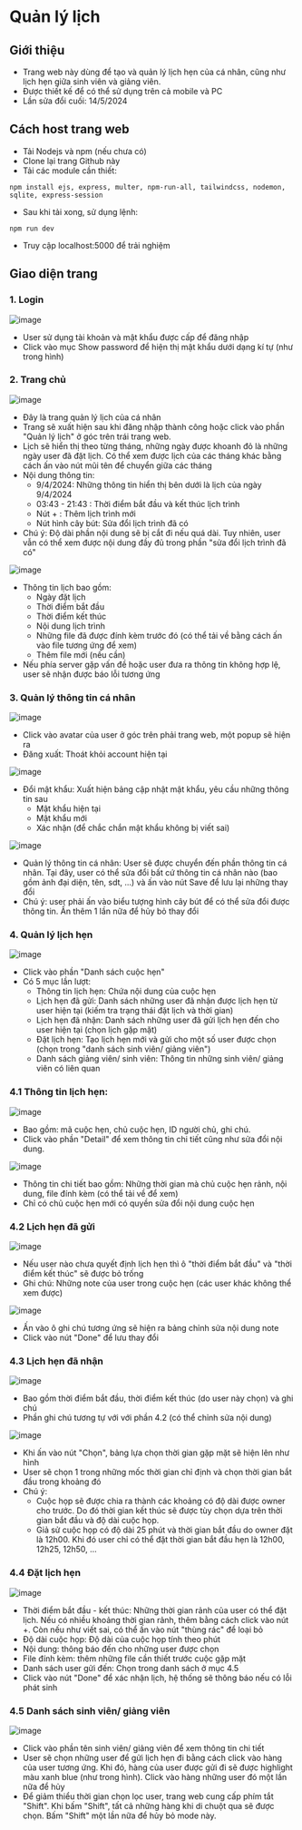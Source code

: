 # Quản lý lịch

## Giới thiệu
- Trang web này dùng để tạo và quản lý lịch hẹn của cá nhân, cũng như lịch hẹn giữa sinh viên và giảng viên.
- Được thiết kế để có thể sử dụng trên cả mobile và PC
- Lần sửa đổi cuối: 14/5/2024

## Cách host trang web
- Tải Nodejs và npm (nếu chưa có)
- Clone lại trang Github này
- Tải các module cần thiết:
```
npm install ejs, express, multer, npm-run-all, tailwindcss, nodemon, sqlite, express-session
```
- Sau khi tải xong, sử dụng lệnh:
```
npm run dev
```
- Truy cập localhost:5000 để trải nghiệm

## Giao diện trang
### 1. Login
![image](https://github.com/gitgud8055/QLL-pj2/assets/151536929/91c38a66-10fd-4837-9d0f-34e296bdf2f6)
- User sử dụng tài khoản và mật khẩu được cấp để đăng nhập
- Click vào mục Show password để hiện thị mật khẩu dưới dạng kí tự (như trong hình)

### 2. Trang chủ
![image](https://github.com/gitgud8055/QLL-pj2/assets/151536929/b50c89fb-27d5-46c6-9e6a-3d6cc328a095)
- Đây là trang quản lý lịch của cá nhân
- Trang sẽ xuất hiện sau khi đăng nhập thành công hoặc click vào phần "Quản lý lịch" ở góc trên trái trang web.
- Lịch sẽ hiển thị theo từng tháng, những ngày được khoanh đỏ là những ngày user đã đặt lịch. Có thể xem được lịch của các tháng khác bằng cách ấn vào nút mũi tên để chuyển giữa các tháng
- Nội dung thông tin:
  - 9/4/2024: Những thông tin hiển thị bên dưới là lịch của ngày 9/4/2024
  - 03:43 - 21:43 : Thời điểm bắt đầu và kết thúc lịch trình
  - Nút + : Thêm lịch trình mới
  - Nút hình cây bút: Sửa đổi lịch trình đã có
- Chú ý: Độ dài phần nội dung sẽ bị cắt đi nếu quá dài. Tuy nhiên, user vẫn có thể xem được nội dung đầy đủ trong phần "sửa đổi lịch trình đã có"
  
![image](https://github.com/gitgud8055/QLL-pj2/assets/151536929/4f058742-d9c8-44c1-a063-53f49d5905fe)
- Thông tin lịch bao gồm:
  - Ngày đặt lịch
  - Thời điểm bắt đầu
  - Thời điểm kết thúc
  - Nội dung lịch trình
  - Những file đã được đính kèm trước đó (có thể tải về bằng cách ấn vào file tương ứng để xem)
  - Thêm file mới (nếu cần)
- Nếu phía server gặp vấn đề hoặc user đưa ra thông tin không hợp lệ, user sẽ nhận được báo lỗi tương ứng

### 3. Quản lý thông tin cá nhân
![image](https://github.com/gitgud8055/QLL-pj2/assets/151536929/1acd4170-f4fd-4460-8266-dd6618828644)
- Click vào avatar của user ở góc trên phải trang web, một popup sẽ hiện ra
- Đăng xuất: Thoát khỏi account hiện tại

![image](https://github.com/gitgud8055/QLL-pj2/assets/151536929/459ad274-8146-4f14-9aac-e8585b49666b)
- Đổi mật khẩu: Xuất hiện bảng cập nhật mật khẩu, yêu cầu những thông tin sau
  - Mật khẩu hiện tại 
  - Mật khẩu mới
  - Xác nhận (để chắc chắn mật khẩu không bị viết sai)
  
![image](https://github.com/gitgud8055/QLL-pj2/assets/151536929/11c41785-9cbf-456c-be35-6e7411257f1b)
- Quản lý thông tin cá nhân: User sẽ được chuyển đến phần thông tin cá nhân. Tại đây, user có thể sửa đổi bất cứ thông tin cá nhân nào (bao gồm ảnh đại diện, tên, sdt, ...) và ấn vào nút Save để lưu lại những thay đổi
- Chú ý: user phải ấn vào biểu tượng hình cây bút để có thể sửa đổi được thông tin. Ấn thêm 1 lần nữa để hủy bỏ thay đổi

### 4. Quản lý lịch hẹn
![image](https://github.com/gitgud8055/QLL-pj2/assets/151536929/333ff4ed-d6c2-450b-9b11-2519474bc209)
- Click vào phần "Danh sách cuộc hẹn"
- Có 5 mục lần lượt:
  - Thông tin lịch hẹn: Chứa nội dung của cuộc hẹn
  - Lịch hẹn đã gửi: Danh sách những user đã nhận được lịch hẹn từ user hiện tại (kiếm tra trạng thái đặt lịch và thời gian)
  - Lịch hẹn đã nhận: Danh sách những user đã gửi lịch hẹn đến cho user hiện tại (chọn lịch gặp mặt)
  - Đặt lịch hẹn: Tạo lịch hẹn mới và gửi cho một số user được chọn (chọn trong "danh sách sinh viên/ giảng viên")
  - Danh sách giảng viên/ sinh viên: Thông tin những sinh viên/ giảng viên có liên quan
### 4.1 Thông tin lịch hẹn:
![image](https://github.com/gitgud8055/QLL-pj2/assets/151536929/4847b941-b5fd-4c0d-aa63-ed323c442285)
- Bao gồm: mã cuộc hẹn, chủ cuộc hẹn, ID người chủ, ghi chú.
- Click vào phần "Detail" để xem thông tin chi tiết cũng như sửa đổi nội dung.
  
![image](https://github.com/gitgud8055/QLL-pj2/assets/151536929/1de54b4a-cfb6-4054-812e-61419a5724bf)
- Thông tin chi tiết bao gồm: Những thời gian mà chủ cuộc hẹn rảnh, nội dung, file đính kèm (có thể tải về để xem)
- Chỉ có chủ cuộc hẹn mới có quyền sửa đổi nội dung cuộc hẹn

### 4.2 Lịch hẹn đã gửi
![image](https://github.com/gitgud8055/QLL-pj2/assets/151536929/5d9c1940-b59f-4286-aff5-2359b08cc594)
- Nếu user nào chưa quyết định lịch hẹn thì ô "thời điểm bắt đầu" và "thời điểm kết thúc" sẽ được bỏ trống
- Ghi chú: Những note của user trong cuộc hẹn (các user khác không thể xem được)
  
![image](https://github.com/gitgud8055/QLL-pj2/assets/151536929/0f578e58-df2f-408f-a1c7-4d657a024cab)
- Ấn vào ô ghi chú tương ứng sẽ hiện ra bảng chỉnh sửa nội dung note
- Click vào nút "Done" để lưu thay đổi

### 4.3 Lịch hẹn đã nhận
![image](https://github.com/gitgud8055/QLL-pj2/assets/151536929/0c6cb9e6-9b2e-4a82-8a84-9f414fa4de9b)
- Bao gồm thời điểm bắt đầu, thời điểm kết thúc (do user này chọn) và ghi chú
- Phần ghi chú tương tự với với phần 4.2 (có thể chỉnh sửa nội dung)

![image](https://github.com/gitgud8055/QLL-pj2/assets/151536929/5f1b4b83-2542-4c3d-ae82-8f94aa7fb087)
- Khi ấn vào nút "Chọn", bảng lựa chọn thời gian gặp mặt sẽ hiện lên như hình
- User sẽ chọn 1 trong những mốc thời gian chỉ định và chọn thời gian bắt đầu trong khoảng đó
- Chú ý:
  - Cuộc họp sẽ được chia ra thành các khoảng có độ dài được owner cho trước. Do đó thời gian kết thúc sẽ được tùy chọn dựa trên thời gian bắt đầu và độ dài cuộc họp.
  - Giả sử cuộc họp có độ dài 25 phút và thời gian bắt đầu do owner đặt là 12h00. Khi đó user chỉ có thể đặt thời gian bắt đầu hẹn là 12h00, 12h25, 12h50, ...
  
### 4.4 Đặt lịch hẹn
![image](https://github.com/gitgud8055/QLL-pj2/assets/151536929/d14817c1-d517-4d01-beca-cbfe2fda4342)
- Thời điểm bắt đầu - kết thúc: Những thời gian rảnh của user có thể đặt lịch. Nếu có nhiều khoảng thời gian rảnh, thêm bằng cách click vào nút +. Còn nếu như viết sai, có thể ấn vào nút "thùng rác" để loại bỏ
- Độ dài cuộc họp: Độ dài của cuộc họp tính theo phút
- Nội dung: thông báo đến cho những user được chọn
- File đính kèm: thêm những file cần thiết trước cuộc gặp mặt
- Danh sách user gửi đến: Chọn trong danh sách ở mục 4.5
- Click vào nút "Done" để xác nhận lịch, hệ thống sẽ thông báo nếu có lỗi phát sinh

### 4.5 Danh sách sinh viên/ giảng viên
![image](https://github.com/gitgud8055/QLL-pj2/assets/151536929/a5b4a2e4-dacb-4e46-997d-6e94e42f55a7)
- Click vào phần tên sinh viên/ giảng viên để xem thông tin chi tiết
- User sẽ chọn những user để gửi lịch hẹn đi bằng cách click vào hàng của user tương ứng. Khi đó, hàng của user được gửi đi sẽ được highlight màu xanh blue (như trong hình). Click vào hàng những user đó một lần nữa để hủy
- Để giảm thiểu thời gian chọn lọc user, trang web cung cấp phím tắt "Shift". Khi bấm "Shift", tất cả những hàng khi di chuột qua sẽ được chọn. Bấm "Shift" một lần nữa để hủy bỏ mode này.





